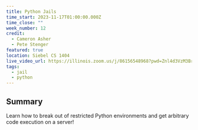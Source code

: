 ```yaml
---
title: Python Jails
time_start: 2023-11-17T01:00:00.000Z
time_close: ""
week_number: 12
credit:
  - Cameron Asher
  - Pete Stenger
featured: true
location: Siebel CS 1404
live_video_url: https://illinois.zoom.us/j/86156548968?pwd=Znl4d3VzM3BrcGUyOFJEclBCa2s1Zz09
tags:
  - jail
  - python
---
```

## Summary

Learn how to break out of restricted Python environments and get arbitrary code execution on a server!